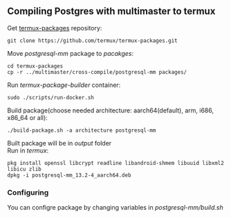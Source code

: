 ## Compiling Postgres with multimaster to termux
Get [termux-packages](https://github.com/termux/termux-packages) repository:
```shell
git clone https://github.com/termux/termux-packages.git
```
Move _postgresql-mm_ package to _pacakges_:
```shell
cd termux-packages
cp -r ../multimaster/cross-compile/postgresql-mm packages/
```
Run _termux-package-builder_ container:
```shell
sudo ./scripts/run-docker.sh
```
Build package(choose needed architecture: aarch64(default), arm, i686, x86_64 or all):
```shell
./build-package.sh -a architecture postgresql-mm
```
Built package will be in _output_ folder \
Run in _termux_:
```shell
pkg install openssl libcrypt readline libandroid-shmem libuuid libxml2 libicu zlib
dpkg -i postgresql-mm_13.2-4_aarch64.deb
```

### Configuring 
You can configre package by changing variables in _postgresql-mm/build.sh_